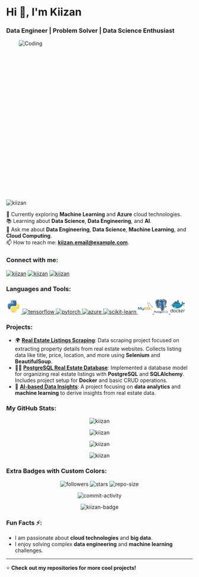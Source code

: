 # Hi 👋, I'm Kiizan
### Data Engineer | Problem Solver | Data Science Enthusiast

<img align="right" alt="Coding" width="470" height="430" src="https://i.postimg.cc/Dw2XTBCd/1-this.png">

<p align="left"> <img src="https://komarev.com/ghpvc/?username=kiizan&label=Profile%20views&color=0e75b6&style=flat" alt="kiizan" /> </p>

🌱 Currently exploring **Machine Learning** and **Azure** cloud technologies.  
📚 Learning about **Data Science**, **Data Engineering**, and **AI**.  
💬 Ask me about **Data Engineering**, **Data Science**, **Machine Learning**, and **Cloud Computing**.  
📫 How to reach me: **kiizan.email@example.com**.

### Connect with me:
<p align="left">
  <a href="https://linkedin.com/in/kiizan" target="blank"><img align="center" src="https://raw.githubusercontent.com/rahuldkjain/github-profile-readme-generator/master/src/images/icons/Social/linked-in-alt.svg" alt="kiizan" height="30" width="40" /></a>
  <a href="https://twitter.com/kiizan" target="blank"><img align="center" src="https://raw.githubusercontent.com/rahuldkjain/github-profile-readme-generator/master/src/images/icons/Social/twitter.svg" alt="kiizan" height="30" width="40" /></a>
  <a href="https://medium.com/@kiizan" target="blank"><img align="center" src="https://raw.githubusercontent.com/rahuldkjain/github-profile-readme-generator/master/src/images/icons/Social/medium.svg" alt="kiizan" height="30" width="40" /></a>
</p>

### Languages and Tools:
<p align="left">
  <a href="https://www.python.org" target="_blank" rel="noreferrer"> <img src="https://raw.githubusercontent.com/devicons/devicon/master/icons/python/python-original.svg" alt="python" width="40" height="40"/> </a>
  <a href="https://www.tensorflow.org/" target="_blank" rel="noreferrer"> <img src="https://www.vectorlogo.zone/logos/tensorflow/tensorflow-icon.svg" alt="tensorflow" width="40" height="40"/> </a>
  <a href="https://pytorch.org" target="_blank" rel="noreferrer"> <img src="https://upload.wikimedia.org/wikipedia/commons/c/cf/PyTorch_logo_icon.png" alt="pytorch" width="40" height="40"/> </a>
  <a href="https://azure.microsoft.com/en-us/" target="_blank" rel="noreferrer"> <img src="https://upload.wikimedia.org/wikipedia/commons/4/47/Microsoft_Azure_Logo.svg" alt="azure" width="40" height="40"/> </a>
  <a href="https://scikit-learn.org/" target="_blank" rel="noreferrer"> <img src="https://upload.wikimedia.org/wikipedia/commons/0/05/Scikit_learn_logo_small.svg" alt="scikit-learn" width="40" height="40"/> </a>
  <a href="https://www.mysql.com/" target="_blank" rel="noreferrer"> <img src="https://raw.githubusercontent.com/devicons/devicon/master/icons/mysql/mysql-original-wordmark.svg" alt="mysql" width="40" height="40"/> </a>
  <a href="https://www.postgresql.org/" target="_blank" rel="noreferrer"> <img src="https://raw.githubusercontent.com/devicons/devicon/master/icons/postgresql/postgresql-original-wordmark.svg" alt="postgresql" width="40" height="40"/> </a>
  <a href="https://www.docker.com/" target="_blank" rel="noreferrer"> <img src="https://raw.githubusercontent.com/devicons/devicon/master/icons/docker/docker-original-wordmark.svg" alt="docker" width="40" height="40"/> </a>
</p>

### Projects:
- 🌍 **[Real Estate Listings Scraping](https://github.com/kiizan/real-estate-listings-scraping)**: Data scraping project focused on extracting property details from real estate websites. Collects listing data like title, price, location, and more using **Selenium** and **BeautifulSoup**.
- 🧑‍💻 **[PostgreSQL Real Estate Database](https://github.com/kiizan/real-estate-database)**: Implemented a database model for organizing real estate listings with **PostgreSQL** and **SQLAlchemy**. Includes project setup for **Docker** and basic CRUD operations.
- 🤖 **[AI-based Data Insights](https://github.com/kiizan/ai-based-data-insights)**: A project focusing on **data analytics** and **machine learning** to derive insights from real estate data.

### My GitHub Stats:
<p align="center">
  <img src="https://github-readme-stats.vercel.app/api/top-langs?username=kiizan&show_icons=true&locale=en&layout=compact&theme=radical&card_width=400" alt="kiizan" />
</p>

<p align="center">
  <img src="https://github-readme-stats.vercel.app/api?username=kiizan&show_icons=true&locale=en&theme=radical&hide_title=true&hide_border=true&count_private=true&line_height=30" alt="kiizan" />
</p>

<p align="center">
  <img src="https://github-readme-streak-stats.herokuapp.com/?user=kiizan&theme=radical&hide_border=true&date_format=j%2Fn%5B%2FY%5D" alt="kiizan" />
</p>

<p align="center">
  <img src="https://github-readme-activity-graph.cyclic.app/graph?username=kiizan&theme=radical&area=true&hide_border=true" alt="kiizan" />
</p>

### Extra Badges with Custom Colors:
<p align="center">
  <!-- Followers Badge -->
  <img src="https://img.shields.io/github/followers/kiizan?label=Followers&style=social&colorA=800080&colorB=8A2BE2" alt="followers" />
  
  <!-- Stars Badge (Purple or Lavender) -->
  <img src="https://img.shields.io/github/stars/kiizan?label=Stars&style=social&colorA=8A2BE2&colorB=8B008B" alt="stars" />

  <!-- Repo Size Badge -->
  <img src="https://img.shields.io/github/repo-size/kiizan/kiizan?style=flat&colorA=FF00FF&colorB=8B008B" alt="repo-size" />
</p>

<!-- Commit Activity Badge with Spring Green -->
<p align="center">
  <img src="https://img.shields.io/github/commit-activity/y/kiizan/kiizan?style=flat&colorA=00FF7F&colorB=32CD32" alt="commit-activity" />
</p>

<!-- GitHub Username Badge (Kiizan) -->
<p align="center">
  <img src="https://img.shields.io/github/user/status/kiizan?style=flat&colorA=8A2BE2&colorB=FF00FF&label=kiizan" alt="kiizan-badge" />
</p>

### Fun Facts ⚡:
- I am passionate about **cloud technologies** and **big data**.
- I enjoy solving complex **data engineering** and **machine learning** challenges.

---

⭐ **Check out my repositories for more cool projects!**

